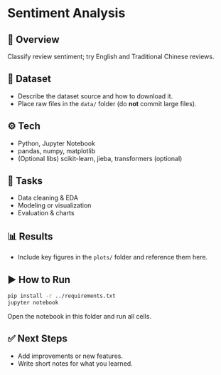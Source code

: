 # Sentiment Analysis

## 🔎 Overview
Classify review sentiment; try English and Traditional Chinese reviews.

## 📂 Dataset
- Describe the dataset source and how to download it.
- Place raw files in the `data/` folder (do **not** commit large files).

## ⚙️ Tech
- Python, Jupyter Notebook
- pandas, numpy, matplotlib
- (Optional libs) scikit-learn, jieba, transformers (optional)

## 🚀 Tasks
- Data cleaning & EDA
- Modeling or visualization
- Evaluation & charts

## 📊 Results
- Include key figures in the `plots/` folder and reference them here.

## ▶️ How to Run
```bash
pip install -r ../requirements.txt
jupyter notebook
```
Open the notebook in this folder and run all cells.

## ✅ Next Steps
- Add improvements or new features.
- Write short notes for what you learned.
